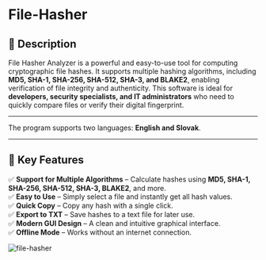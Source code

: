 # File-Hasher

## 📌 Description

File Hasher Analyzer is a powerful and easy-to-use tool for computing cryptographic file hashes. It supports multiple hashing algorithms, including **MD5, SHA-1, SHA-256, SHA-512, SHA-3, and BLAKE2**, enabling verification of file integrity and authenticity. This software is ideal for **developers, security specialists, and IT administrators** who need to quickly compare files or verify their digital fingerprint.

---

The program supports two languages: **English and Slovak**.  

---

## 🎯 **Key Features**

✅ **Support for Multiple Algorithms** – Calculate hashes using **MD5, SHA-1, SHA-256, SHA-512, SHA-3, BLAKE2**, and more.  
✅ **Easy to Use** – Simply select a file and instantly get all hash values.  
✅ **Quick Copy** – Copy any hash with a single click.  
✅ **Export to TXT** – Save hashes to a text file for later use.  
✅ **Modern GUI Design** – A clean and intuitive graphical interface.  
✅ **Offline Mode** – Works without an internet connection.  


![file-hasher](https://github.com/user-attachments/assets/461d9bcd-71c9-466b-9315-2a7feb5a0040)
